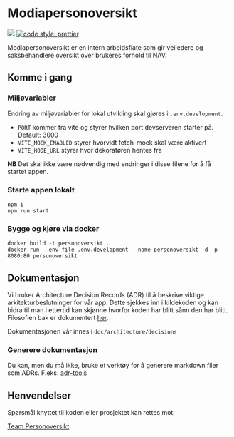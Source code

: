 # Modiapersonoversikt

![](https://github.com/navikt/modiapersonoversikt/workflows/Build%2C%20push%2C%20and%20deploy/badge.svg?branch=dev)
[![code style: prettier](https://img.shields.io/badge/code_style-prettier-ff69b4.svg?style=flat-square)](https://github.com/prettier/prettier)

Modiapersonoversikt er en intern arbeidsflate som gir veiledere og
saksbehandlere oversikt over brukeres forhold til NAV.

## Komme i gang

### Miljøvariabler

Endring av miljøvariabler for lokal utvikling skal gjøres i `.env.development`.

-   `PORT` kommer fra vite og styrer hvilken port devserveren starter på. Default: 3000
-   `VITE_MOCK_ENABLED` styrer hvorvidt fetch-mock skal være aktivert
-   `VITE_HODE_URL` styrer hvor dekoratøren hentes fra

**NB** Det skal ikke være nødvendig med endringer i disse filene for å få startet appen.

### Starte appen lokalt

```console
npm i
npm run start
```

### Bygge og kjøre via docker

```console
docker build -t personoversikt .
docker run --env-file .env.development --name personoversikt -d -p 8080:80 personoversikt
```

## Dokumentasjon

Vi bruker Architecture Decision Records (ADR) til å beskrive viktige arkitekturbeslutninger for vår app. Dette sjekkes inn i kildekoden og kan bidra til man i ettertid kan skjønne hvorfor koden har blitt sånn den har blitt. Filosofien bak er dokumentert [her](http://thinkrelevance.com/blog/2011/11/15/documenting-architecture-decisions).

Dokumentasjonen vår innes i `doc/architecture/decisions`

### Generere dokumentasjon

Du kan, men du må ikke, bruke et verktøy for å generere markdown filer som ADRs. F.eks: [adr-tools](https://github.com/npryce/adr-tools)

## Henvendelser

Spørsmål knyttet til koden eller prosjektet kan rettes mot:

[Team Personoversikt](https://github.com/navikt/info-team-personoversikt)
